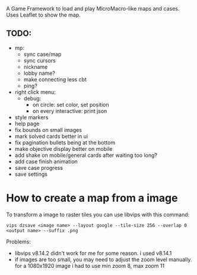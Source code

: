 A Game Framework to load and play MicroMacro-like maps and cases.
Uses Leaflet to show the map.

## TODO:
- mp:
    - sync case/map
    - sync cursors
    - nickname
    - lobby name?
    - make connecting less cbt
    - ping?
- right click menu:
    - debug:
        - on circle: set color, set position
        - on every interactive: print json
- style markers
- help page
- fix bounds on small images
- mark solved cards better in ui
- fix pagination bullets being at the bottom
- make objective display better on mobile
- add shake on mobile/general cards after waiting too long?
- add case finish animation
- save case progress
- save settings

# How to create a map from a image
To transform a image to raster tiles you can use libvips with this command:

`vips dzsave <image name> --layout google --tile-size 256 --overlap 0 <output name> --suffix .png`


Problems:
- libvips v8.14.2 didn't work for me for some reason. i used v8.14.1
- if images are too small, you may need to adjust the zoom level manually. for a 1080x1920 image i had to use min zoom 8, max zoom 11